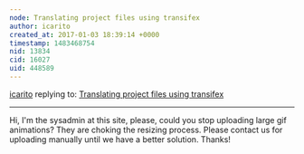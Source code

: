 ```yaml
---
node: Translating project files using transifex
author: icarito
created_at: 2017-01-03 18:39:14 +0000
timestamp: 1483468754
nid: 13834
cid: 16027
uid: 448589
---
```




[icarito](../profile/icarito) replying to: [Translating project files using transifex](../notes/sanchittechnogeek/01-03-2017/translating-project-files-using-transifex)

----
Hi,
I'm the sysadmin at this site, please, could you stop uploading large gif animations? They are choking the resizing process. Please contact us for uploading manually until we have a better solution.
Thanks!